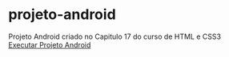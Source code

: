 # projeto-android
Projeto Android criado no Capitulo 17 do curso de HTML e CSS3<br>
<a href="https://geffersoncosta.github.io/projeto-android/" target="_blank" >Executar Projeto Android</a><br>
